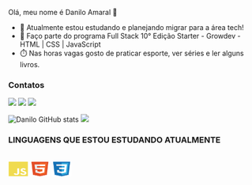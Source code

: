 Olá, meu nome é Danilo Amaral 👋


- 🔭 Atualmente estou estudando e planejando migrar para a área tech!
- 🌱 Faço parte do programa Full Stack 10° Edição Starter - Growdev - HTML | CSS | JavaScript 
- ⏱️ Nas horas vagas gosto de praticar esporte, ver séries e ler alguns livros.




### Contatos

<div>
 <a href = "mailto:danilogpamaral@gmail.com"><img src="https://img.shields.io/badge/Gmail-D14836?style=for-the-badge&logo=gmail&logoColor=white" target="_blank"></a>
<a href="https://https://www.linkedin.com/in/danilo-amaral-36b53b187/" target="_blank"><img src="https://img.shields.io/badge/-LinkedIn-%230077B5?style=for-the-badge&logo=linkedin&logoColor=white" target="_blank"></a> 
<a href = "https://wa.me/5514996377392"><img src="https://img.shields.io/badge/WhatsApp-25D366?style=for-the-badge&logo=whatsapp&logoColor=white" target="_blank"></a>
</div>

<div>

![Danilo GitHub stats](https://github-readme-stats.vercel.app/api?username=dgpamaral&show_icons=true&theme=dark)
<img height="180em" src="https://github-readme-stats.vercel.app/api/top-langs/?username=dgpamaral&layout=compact&langs_count=7&theme=dark"/>
</div>

### LINGUAGENS QUE ESTOU ESTUDANDO ATUALMENTE

<div style="display: inline_block"><br>
  <img align="center" alt="icon-Js" height="30" width="40" src="https://raw.githubusercontent.com/devicons/devicon/master/icons/javascript/javascript-plain.svg">
 <img align="center" alt="icon-HTML" height="30" width="40" src="https://raw.githubusercontent.com/devicons/devicon/master/icons/html5/html5-original.svg">
  <img align="center" alt="icon-CSS" height="30" width="40" src="https://raw.githubusercontent.com/devicons/devicon/master/icons/css3/css3-original.svg">
</div>



